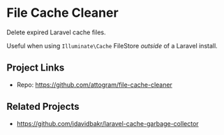 # File Cache Cleaner

Delete expired Laravel cache files.

Useful when using `Illuminate\Cache` FileStore *outside* of a Laravel install.

## Project Links

* Repo: <https://github.com/attogram/file-cache-cleaner>

## Related Projects

* <https://github.com/jdavidbakr/laravel-cache-garbage-collector>
